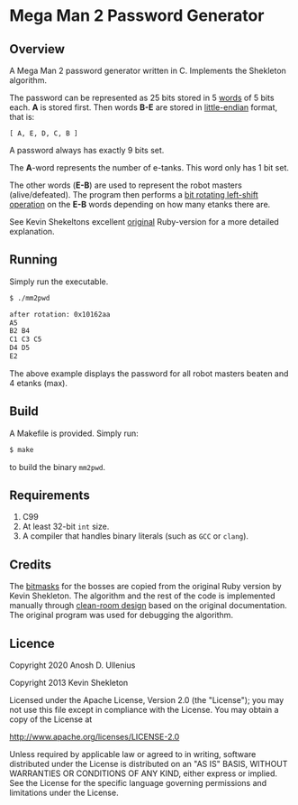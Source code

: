 # Mega Man 2 Password Generator #

## Overview

A Mega Man 2 password generator written in C. Implements the Shekleton algorithm.

The password can be represented as 25 bits stored in 5 [words](https://en.wikipedia.org/wiki/Word_(computer_architecture)#Word_size_choice) of 5 bits each. **A** is stored first. Then words **B-E** are stored in [little-endian](https://en.wikipedia.org/wiki/Endianness) format, that is:

    [ A, E, D, C, B ]

A password always has exactly 9 bits set.

The **A**-word represents the number of e-tanks. This word only has 1 bit set.

The other words (**E-B**) are used to represent the robot masters (alive/defeated).
The program then performs a [bit rotating left-shift
operation](https://en.wikipedia.org/wiki/Circular_shift) on the **E-B** words depending on how many etanks there are.

See Kevin Shekeltons excellent [original](https://github.com/kpshek/mm2pwd) Ruby-version for a more detailed explanation.

## Running

Simply run the executable.

```sh
$ ./mm2pwd

after rotation: 0x10162aa
A5
B2 B4
C1 C3 C5
D4 D5
E2
```

The above example displays the password for all robot masters beaten and 4 etanks (max).

## Build
A Makefile is provided. Simply run:
```sh
$ make
```

to build the binary `mm2pwd`.

## Requirements
1. C99
2. At least 32-bit `int` size.
3. A compiler that handles binary literals (such as `GCC` or `clang`).

## Credits
The [bitmasks](https://en.wikipedia.org/wiki/Mask_(computing)) for the bosses are copied from the original Ruby version by Kevin
Shekleton. The algorithm and the rest of the code is implemented manually through [clean-room design](https://en.wikipedia.org/wiki/Clean_room_design)
based on the original documentation. The original program was used for debugging the algorithm.

## Licence
Copyright 2020 Anosh D. Ullenius

Copyright 2013 Kevin Shekleton

Licensed under the Apache License, Version 2.0 (the "License"); you may not use
this file except in compliance with the License. You may obtain a copy of the
License at

http://www.apache.org/licenses/LICENSE-2.0

Unless required by applicable law or agreed to in writing, software distributed
under the License is distributed on an "AS IS" BASIS, WITHOUT WARRANTIES OR
CONDITIONS OF ANY KIND, either express or implied. See the License for the
specific language governing permissions and limitations under the License.
